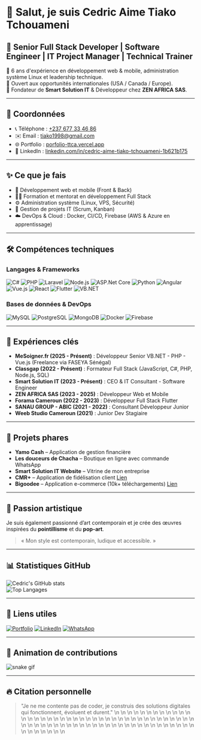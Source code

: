 # 👋 Salut, je suis Cedric Aime Tiako Tchouameni

## 🚀 Senior Full Stack Developer | Software Engineer | IT Project Manager | Technical Trainer

🔹 6 ans d'expérience en développement web & mobile, administration système Linux et leadership technique.  
🔹 Ouvert aux opportunités internationales (USA / Canada / Europe).  
🔹 Fondateur de **Smart Solution IT** & Développeur chez **ZEN AFRICA SAS**.

---

## 📍 Coordonnées
- 📞 Téléphone : [+237 677 33 46 86](https://wa.me/237677334686)
- ✉️ Email : [tiako1998@gmail.com](mailto:tiako1998@gmail.com)
- 🌐 Portfolio : [porfolio-ttca.vercel.app](https://porfolio-ttca.vercel.app)
- 💼 LinkedIn : [linkedin.com/in/cedric-aime-tiako-tchouameni-1b621b175](https://www.linkedin.com/in/cedric-aime-tiako-tchouameni-1b621b175)

---

## ✨ Ce que je fais
- 🔭 Développement web et mobile (Front & Back)
- 🧑‍🏫 Formation et mentorat en développement Full Stack
- ⚙️ Administration système (Linux, VPS, Sécurité)
- 🚀 Gestion de projets IT (Scrum, Kanban)
- ☁️ DevOps & Cloud : Docker, CI/CD, Firebase (AWS & Azure en apprentissage)

---

## 🛠️ Compétences techniques

### Langages & Frameworks
![C#](https://img.shields.io/badge/C%23-239120?logo=c-sharp&logoColor=white&style=for-the-badge)
![PHP](https://img.shields.io/badge/PHP-777BB4?logo=php&style=for-the-badge)
![Laravel](https://img.shields.io/badge/Laravel-FF2D20?logo=laravel&style=for-the-badge)
![Node.js](https://img.shields.io/badge/Node.js-339933?logo=nodedotjs&style=for-the-badge)
![ASP.Net Core](https://img.shields.io/badge/ASP.NET_Core-512BD4?logo=dotnet&logoColor=white&style=for-the-badge)
![Python](https://img.shields.io/badge/Python-3776AB?logo=python&style=for-the-badge)
![Angular](https://img.shields.io/badge/Angular-DD0031?logo=angular&style=for-the-badge)
![Vue.js](https://img.shields.io/badge/Vue.js-4FC08D?logo=vue.js&style=for-the-badge)
![React](https://img.shields.io/badge/React-20232A?logo=react&logoColor=61DAFB&style=for-the-badge)
![Flutter](https://img.shields.io/badge/Flutter-02569B?logo=flutter&style=for-the-badge)
![VB.NET](https://img.shields.io/badge/VB.NET-512BD4?logo=dotnet&logoColor=white&style=for-the-badge)

### Bases de données & DevOps
![MySQL](https://img.shields.io/badge/MySQL-4479A1?logo=mysql&style=for-the-badge)
![PostgreSQL](https://img.shields.io/badge/PostgreSQL-4169E1?logo=postgresql&style=for-the-badge)
![MongoDB](https://img.shields.io/badge/MongoDB-4EA94B?logo=mongodb&style=for-the-badge)
![Docker](https://img.shields.io/badge/Docker-2496ED?logo=docker&style=for-the-badge)
![Firebase](https://img.shields.io/badge/Firebase-FFCA28?logo=firebase&style=for-the-badge)

---

## 💼 Expériences clés

- **MeSoigner.fr (2025 - Présent)** : Développeur Senior VB.NET - PHP - Vue.js (Freelance via FASEYA Sénégal)
- **Classgap (2022 - Présent)** : Formateur Full Stack (JavaScript, C#, PHP, Node.js, SQL)
- **Smart Solution IT (2023 - Présent)** : CEO & IT Consultant - Software Engineer
- **ZEN AFRICA SAS (2023 - 2025)** : Développeur Web et Mobile
- **Forama Cameroun (2022 - 2023)** : Développeur Full Stack Flutter
- **SANAU GROUP - ABIC (2021 - 2022)** : Consultant Développeur Junior
- **Weeb Studio Cameroun (2021)** : Junior Dev Stagiaire

---

## 🚀 Projets phares

- **Yamo Cash** – Application de gestion financière
- **Les douceurs de Chacha** – Boutique en ligne avec commande WhatsApp
- **Smart Solution IT Website** – Vitrine de mon entreprise
- **CMR+** – Application de fidélisation client [Lien](https://appadvice.com/app/cmr/1601511291)
- **Bigoodee** – Application e-commerce (10k+ téléchargements) [Lien](https://play.google.com/store/apps/details?id=com.agyl.bigoodee&hl=fr)

---

## 🎨 Passion artistique
Je suis également passionné d’art contemporain et je crée des œuvres inspirées du **pointillisme** et du **pop-art**.  
> « Mon style est contemporain, ludique et accessible. »

---

## 📊 Statistiques GitHub

![Cedric's GitHub stats](https://github-readme-stats.vercel.app/api?username=CedricTiako&show_icons=true&theme=radical)  
![Top Langages](https://github-readme-stats.vercel.app/api/top-langs/?username=CedricTiako&layout=compact&theme=radical)

---

## 🔗 Liens utiles
[![Portfolio](https://img.shields.io/badge/Portfolio-View-orange?style=for-the-badge)](https://porfolio-ttca.vercel.app/)
[![LinkedIn](https://img.shields.io/badge/LinkedIn-Connect-blue?logo=linkedin&style=for-the-badge)](https://www.linkedin.com/in/cedric-aime-tiako-tchouameni-1b621b175)
[![WhatsApp](https://img.shields.io/badge/WhatsApp-Message-25D366?logo=whatsapp&style=for-the-badge)](https://wa.me/237677334686)

---

## 🐍 Animation de contributions

![snake gif](https://github.com/CedricTiako/CedricTiako/blob/output/github-contribution-grid-snake.svg)

---

## 🔥 Citation personnelle
> "Je ne me contente pas de coder, je construis des solutions digitales qui fonctionnent, évoluent et durent."
\n<!-- Last updated: Wed Jun 18 20:49:49 UTC 2025 -->
\n<!-- Last updated: Thu Jun 19 00:41:21 UTC 2025 -->
\n<!-- Last updated: Fri Jun 20 00:41:17 UTC 2025 -->
\n<!-- Last updated: Sat Jun 21 00:40:28 UTC 2025 -->
\n<!-- Last updated: Sun Jun 22 00:45:46 UTC 2025 -->
\n<!-- Last updated: Mon Jun 23 00:44:27 UTC 2025 -->
\n<!-- Last updated: Tue Jun 24 00:41:43 UTC 2025 -->
\n<!-- Last updated: Wed Jun 25 00:42:14 UTC 2025 -->
\n<!-- Last updated: Thu Jun 26 00:41:42 UTC 2025 -->
\n<!-- Last updated: Fri Jun 27 00:42:05 UTC 2025 -->
\n<!-- Last updated: Sat Jun 28 00:39:52 UTC 2025 -->
\n<!-- Last updated: Sun Jun 29 00:47:17 UTC 2025 -->
\n<!-- Last updated: Mon Jun 30 00:44:44 UTC 2025 -->
\n<!-- Last updated: Tue Jul  1 00:48:13 UTC 2025 -->
\n<!-- Last updated: Wed Jul  2 00:41:33 UTC 2025 -->
\n<!-- Last updated: Thu Jul  3 00:41:38 UTC 2025 -->
\n<!-- Last updated: Fri Jul  4 00:41:06 UTC 2025 -->
\n<!-- Last updated: Sat Jul  5 00:39:25 UTC 2025 -->
\n<!-- Last updated: Sun Jul  6 00:46:26 UTC 2025 -->
\n<!-- Last updated: Mon Jul  7 00:45:10 UTC 2025 -->
\n<!-- Last updated: Tue Jul  8 00:41:46 UTC 2025 -->
\n<!-- Last updated: Wed Jul  9 00:42:46 UTC 2025 -->
\n<!-- Last updated: Thu Jul 10 00:42:05 UTC 2025 -->
\n<!-- Last updated: Fri Jul 11 00:42:53 UTC 2025 -->
\n<!-- Last updated: Sat Jul 12 00:43:22 UTC 2025 -->
\n<!-- Last updated: Sun Jul 13 00:48:33 UTC 2025 -->
\n<!-- Last updated: Mon Jul 14 00:45:30 UTC 2025 -->
\n<!-- Last updated: Tue Jul 15 00:44:16 UTC 2025 -->
\n<!-- Last updated: Wed Jul 16 00:43:19 UTC 2025 -->
\n<!-- Last updated: Thu Jul 17 00:43:40 UTC 2025 -->
\n<!-- Last updated: Fri Jul 18 00:43:07 UTC 2025 -->
\n<!-- Last updated: Sat Jul 19 00:42:17 UTC 2025 -->
\n<!-- Last updated: Sun Jul 20 00:49:42 UTC 2025 -->
\n<!-- Last updated: Mon Jul 21 00:47:31 UTC 2025 -->
\n<!-- Last updated: Tue Jul 22 00:43:49 UTC 2025 -->
\n<!-- Last updated: Wed Jul 23 00:44:04 UTC 2025 -->
\n<!-- Last updated: Thu Jul 24 00:43:54 UTC 2025 -->
\n<!-- Last updated: Fri Jul 25 00:43:39 UTC 2025 -->
\n<!-- Last updated: Sat Jul 26 00:42:10 UTC 2025 -->
\n<!-- Last updated: Sun Jul 27 00:49:49 UTC 2025 -->
\n<!-- Last updated: Mon Jul 28 00:48:29 UTC 2025 -->
\n<!-- Last updated: Tue Jul 29 00:50:01 UTC 2025 -->
\n<!-- Last updated: Wed Jul 30 00:44:32 UTC 2025 -->
\n<!-- Last updated: Thu Jul 31 00:44:20 UTC 2025 -->
\n<!-- Last updated: Fri Aug  1 00:51:57 UTC 2025 -->
\n<!-- Last updated: Sat Aug  2 00:42:27 UTC 2025 -->
\n<!-- Last updated: Sun Aug  3 00:51:02 UTC 2025 -->
\n<!-- Last updated: Mon Aug  4 00:50:29 UTC 2025 -->
\n<!-- Last updated: Tue Aug  5 00:45:30 UTC 2025 -->
\n<!-- Last updated: Wed Aug  6 00:44:55 UTC 2025 -->
\n<!-- Last updated: Thu Aug  7 00:45:21 UTC 2025 -->
\n<!-- Last updated: Fri Aug  8 00:44:37 UTC 2025 -->
\n<!-- Last updated: Sat Aug  9 00:40:38 UTC 2025 -->
\n<!-- Last updated: Sun Aug 10 00:49:10 UTC 2025 -->
\n<!-- Last updated: Mon Aug 11 00:46:31 UTC 2025 -->
\n<!-- Last updated: Tue Aug 12 00:41:24 UTC 2025 -->
\n<!-- Last updated: Wed Aug 13 00:42:14 UTC 2025 -->
\n<!-- Last updated: Thu Aug 14 00:41:40 UTC 2025 -->
\n<!-- Last updated: Fri Aug 15 00:42:24 UTC 2025 -->
\n<!-- Last updated: Sat Aug 16 00:39:40 UTC 2025 -->
\n<!-- Last updated: Sun Aug 17 00:45:34 UTC 2025 -->
\n<!-- Last updated: Mon Aug 18 00:45:19 UTC 2025 -->
\n<!-- Last updated: Tue Aug 19 00:40:32 UTC 2025 -->
\n<!-- Last updated: Wed Aug 20 00:38:50 UTC 2025 -->
\n<!-- Last updated: Thu Aug 21 00:37:53 UTC 2025 -->
\n<!-- Last updated: Fri Aug 22 00:39:03 UTC 2025 -->
\n<!-- Last updated: Sat Aug 23 00:37:39 UTC 2025 -->
\n<!-- Last updated: Sun Aug 24 00:43:54 UTC 2025 -->
\n<!-- Last updated: Mon Aug 25 00:41:25 UTC 2025 -->
\n<!-- Last updated: Tue Aug 26 00:39:23 UTC 2025 -->
\n<!-- Last updated: Wed Aug 27 00:38:38 UTC 2025 -->
\n<!-- Last updated: Thu Aug 28 00:38:02 UTC 2025 -->
\n<!-- Last updated: Fri Aug 29 00:38:22 UTC 2025 -->
